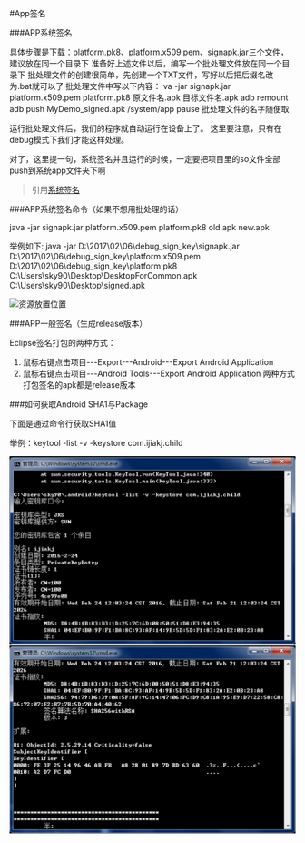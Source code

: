 #App签名


###APP系统签名

具体步骤是下载：platform.pk8、platform.x509.pem、signapk.jar三个文件，建议放在同一个目录下
准备好上述文件以后，编写一个批处理文件放在同一个目录下
批处理文件的创建很简单，先创建一个TXT文件，写好以后把后缀名改为.bat就可以了
批处理文件中写以下内容：
va -jar signapk.jar platform.x509.pem platform.pk8  原文件名.apk 目标文件名.apk
adb remount
adb push MyDemo_signed.apk  /system/app
pause
批处理文件的名字随便取

运行批处理文件后，我们的程序就自动运行在设备上了。
这里要注意，只有在debug模式下我们才能这样处理。

对了，这里提一句，系统签名并且运行的时候，一定要把项目里的so文件全部push到系统app文件夹下啊
>引用[系统签名](http://blog.csdn.net/u011791526/article/details/52151130)


###APP系统签名命令（如果不想用批处理的话）

 java -jar signapk.jar  platform.x509.pem   platform.pk8 old.apk new.apk

举例如下:
java -jar D:\2017\02\06\debug_sign_key\signapk.jar D:\2017\02\06\debug_sign_key\platform.x509.pem D:\2017\02\06\debug_sign_key\platform.pk8 C:\Users\sky90\Desktop\DesktopForCommon.apk C:\Users\sky90\Desktop\signed.apk


![资源放置位置](http://t3.qpic.cn/mblogpic/c27407de90facb438550/460)



###APP一般签名（生成release版本）

Eclipse签名打包的两种方式：
1. 鼠标右键点击项目---Export---Android---Export Android Application
2. 鼠标右键点击项目---Android Tools---Export Android Application
两种方式打包签名的apk都是release版本



###如何获取Android SHA1与Package

下面是通过命令行获取SHA1值

举例：keytool -list -v -keystore com.ijiakj.child

![示例图片](https://raw.githubusercontent.com/edward168855/WorkNote/master/app/src/main/res/mipmap-hdpi/20170214181143.png)
![示例图片](https://github.com/edward168855/WorkNote/blob/master/app/src/main/res/mipmap-hdpi/20170214181220.png?raw=true)












